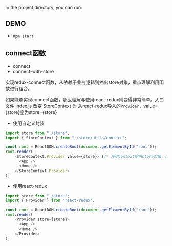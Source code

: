 In the project directory, you can run:

## DEMO
- `npm start`

## connect函数

- connect
- connect-with-store

实现redux-connect函数，从依赖于业务逻辑到抽出store对象，重点理解利用函数进行组合。

如果能够实现connect函数，那么理解与使用react-redux则变得非常简单。入口文件 index.js 改变 StoreContext 为 从react-redux导入的`Provider`，value={store}变为store={store}

- 使用自定义封装
```js
import store from "./store";
import { StoreContext } from "./store/utils/context";

const root = ReactDOM.createRoot(document.getElementById("root"));
root.render(
    <StoreContext.Provider value={store}> {/* 使用context提供store对象，以解connect函数的耦合，若使用connect-with-store可不用context */}
      <App />
      <Home />
    </StoreContext.Provider>
);
```
- 使用react-redux
```js
import store from "./store";
import { Provider } from "react-redux";

const root = ReactDOM.createRoot(document.getElementById("root"));
root.render(
    <Provider store={store}>
      <App />
      <Home />
    </Provider>
);
```
